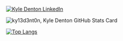 
<!--
**ky13d3nt0n/ky13d3nt0n** is a ✨ _special_ ✨ repository because its `README.md` (this file) appears on your GitHub profile.

Here are some ideas to get you started:

- 🔭 I’m currently working on ...
- 🌱 I’m currently learning ...
- 👯 I’m looking to collaborate on ...
- 🤔 I’m looking for help with ...
- 💬 Ask me about ...
- 📫 How to reach me: ...
- 😄 Pronouns: ...
- ⚡ Fun fact: ...
-->

[![Kyle Denton LinkedIn](https://img.shields.io/badge/LinkedIn-0077B5?style=for-the-badge&logo=linkedin&logoColor=white)](https://www.linkedin.com/in/kyle-denton-57071871/)

![ky13d3nt0n, Kyle Denton GitHub Stats Card](https://github-readme-stats.vercel.app/api?username=ky13d3nt0n&show_icons=true&theme=nord&count_private=true)

[![Top Langs](https://github-readme-stats.vercel.app/api/top-langs/?username=ky13d3nt0n)](https://github.com/ky13d3nt0n/github-readme-stats)

